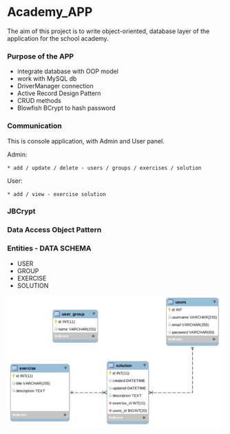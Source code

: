 # Academy_APP

The aim of this project is to write object-oriented, database layer of the application for the school academy.

### Purpose of the APP

* integrate database with OOP model
* work with MySQL db
* DriverManager connection
* Active Record Design Pattern
* CRUD methods
* Blowfish BCrypt to hash password

### Communication

This is console application, with Admin and User panel.

Admin:
    
    * add / update / delete - users / groups / exercises / solution
User:
    
    * add / view - exercise solution

### JBCrypt

### Data Access Object Pattern


### Entities - DATA SCHEMA

* USER
* GROUP
* EXERCISE
* SOLUTION

![DATA SCHEMA](https://github.com/Lahcim1988/Academy_APP/blob/master/Data%20Schema.jpg)

